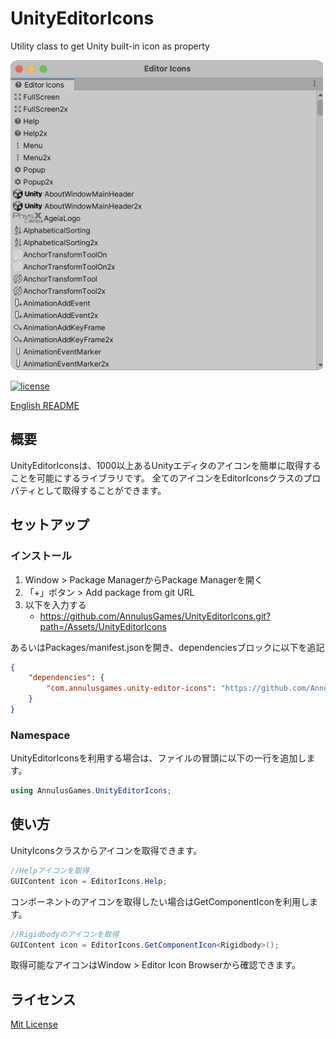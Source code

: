 # UnityEditorIcons
Utility class to get Unity built-in icon as property

<img src="https://github.com/AnnulusGames/UnityEditorIcons/blob/main/Assets/UnityEditorIcons/Documentation~/img1.png" width="500">

[![license](https://img.shields.io/badge/LICENSE-MIT-green.svg)](LICENSE)

[English README](README.md)

## 概要
UnityEditorIconsは、1000以上あるUnityエディタのアイコンを簡単に取得することを可能にするライブラリです。
全てのアイコンをEditorIconsクラスのプロパティとして取得することができます。

## セットアップ

### インストール
1. Window > Package ManagerからPackage Managerを開く
2. 「+」ボタン > Add package from git URL
3. 以下を入力する
   * https://github.com/AnnulusGames/UnityEditorIcons.git?path=/Assets/UnityEditorIcons


あるいはPackages/manifest.jsonを開き、dependenciesブロックに以下を追記

```json
{
    "dependencies": {
        "com.annulusgames.unity-editor-icons": "https://github.com/AnnulusGames/UnityEditorIcons.git?path=/Assets/UnityEditorIcons"
    }
}
```

### Namespace
UnityEditorIconsを利用する場合は、ファイルの冒頭に以下の一行を追加します。

```cs
using AnnulusGames.UnityEditorIcons;
```

## 使い方

UnityIconsクラスからアイコンを取得できます。

```cs
//Helpアイコンを取得
GUIContent icon = EditorIcons.Help;
```

コンポーネントのアイコンを取得したい場合はGetComponentIconを利用します。

```cs
//Rigidbodyのアイコンを取得
GUIContent icon = EditorIcons.GetComponentIcon<Rigidbody>();
```

取得可能なアイコンはWindow > Editor Icon Browserから確認できます。

## ライセンス

[Mit License](LICENSE)